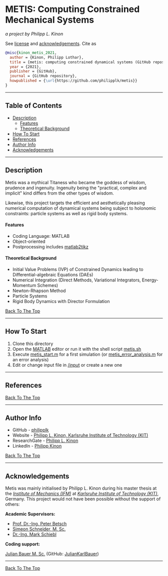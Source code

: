 # METIS: Computing Constrained Mechanical Systems

_a project by Philipp L. Kinon_

See [license](LICENSE) and [acknowledgements](#acknowledgements). Cite as

```bibtex
@misc{kinon_metis_2021,
  author = {Kinon, Philipp Lothar},
  title = {metis: computing constrained dynamical systems (GitHub repository)},
  year = {2021},
  publisher = {GitHub},
  journal = {GitHub repository},
  howpublished = {\url{https://github.com/philipplk/metis}}
}
```

---

## Table of Contents

- [Description](#description)
    - [Features](#features)
    - [Theoretical Background](#theoretical-background)
- [How To Start](#how-to-start)
- [References](#references)
- [Author Info](#author-info)
- [Acknowledgements](#acknowledgements)

---

## Description

Metis was a mythical Titaness who became the goddess of wisdom, prudence and ingenuity. Ingenuity being the "practical, complex and implicit" kind differs from the other types of wisdom.

Likewise, this project targets the efficient and aesthetically pleasing numerical computation of dynamical systems being subject to holonomic constraints: particle systems as well as rigid body systems.

#### Features

- Coding Language: MATLAB
- Object-oriented
- Postprocessing includes [matlab2tikz](https://github.com/matlab2tikz/matlab2tikz)

#### Theoretical Background

- Initial Value Problems (IVP) of Constrained Dynamics leading to Differential-algebraic Equations (DAEs)
- Numerical Integration (Direct Methods, Variational Integrators, Energy-Momentum Schemes)
- Newton-Rhapson Method
- Particle Systems
- Rigid Body Dynamics with Director Formulation

[Back To The Top](#table-of-contents)

---

## How To Start

1. Clone this directory
2. Open the [MATLAB](https://www.mathworks.com/products/matlab.html) editor or run it with the shell script [metis.sh](metis.sh)
2. Execute [metis_start.m](metis_start.m) for a first simulation (or [metis_error_analysis.m](metis_error_analysis.m) for an error analysis)
3. Edit or change input file in [/input](/input) or create a new one


---

## References



[Back To The Top](#table-of-contents)

---


## Author Info

- GitHub - [philipplk](https://github.com/philipplk)
- Website - [Philipp L. Kinon, Karlsruhe Institute of Technology (KIT)](https://www.ifm.kit.edu/english/14_5490.php)
- ResearchGate - [Philipp L. Kinon](https://www.researchgate.net/profile/Philipp-Kinon)
- LinkedIn - [Philipp Kinon](https://www.linkedin.com/in/philipp-kinon-9092781b5/)

[Back To The Top](#table-of-contents)


---

## Acknowledgements

Metis was mainly initialised by Philipp L. Kinon during his master thesis at the [_Institute of Mechanics (IFM)_](https://www.ifm.kit.edu/english/index.php) at [_Karlsruhe Institute of Technology (KIT)_](https://www.kit.edu/english/), Germany. This project would not have been possible without the support of others:

**Academic Supervisors:**

-   [Prof. Dr.-Ing. Peter Betsch](https://www.ifm.kit.edu/english/14_4655.php)
-   [Simeon Schneider, M. Sc.](https://www.ifm.kit.edu/english/14_4890.php)
-   [Dr.-Ing. Mark Schiebl](https://www.ifm.kit.edu/english/14_4906.php)

**Coding support:**

[Julian Bauer M. Sc.](https://www.ifm.kit.edu/english/14_5166.php)
(GitHub: [JulianKarlBauer](https://github.com/JulianKarlBauer))

---

[Back To The Top](#table-of-contents)
